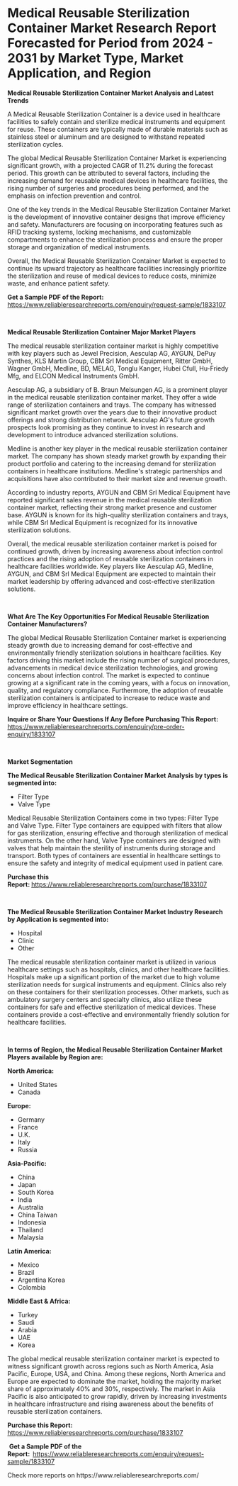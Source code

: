 <p><h1>Medical Reusable Sterilization Container Market Research Report Forecasted for Period from 2024 -  2031 by Market Type, Market Application, and Region</h1></p><p><strong>Medical Reusable Sterilization Container Market Analysis and Latest Trends</strong></p>
<p><p>A Medical Reusable Sterilization Container is a device used in healthcare facilities to safely contain and sterilize medical instruments and equipment for reuse. These containers are typically made of durable materials such as stainless steel or aluminum and are designed to withstand repeated sterilization cycles.</p><p>The global Medical Reusable Sterilization Container Market is experiencing significant growth, with a projected CAGR of 11.2% during the forecast period. This growth can be attributed to several factors, including the increasing demand for reusable medical devices in healthcare facilities, the rising number of surgeries and procedures being performed, and the emphasis on infection prevention and control.</p><p>One of the key trends in the Medical Reusable Sterilization Container Market is the development of innovative container designs that improve efficiency and safety. Manufacturers are focusing on incorporating features such as RFID tracking systems, locking mechanisms, and customizable compartments to enhance the sterilization process and ensure the proper storage and organization of medical instruments.</p><p>Overall, the Medical Reusable Sterilization Container Market is expected to continue its upward trajectory as healthcare facilities increasingly prioritize the sterilization and reuse of medical devices to reduce costs, minimize waste, and enhance patient safety.</p></p>
<p><strong>Get a Sample PDF of the Report:&nbsp;</strong> <a href="https://www.reliableresearchreports.com/enquiry/request-sample/1833107">https://www.reliableresearchreports.com/enquiry/request-sample/1833107</a></p>
<p>&nbsp;</p>
<p><strong>Medical Reusable Sterilization Container Major Market Players</strong></p>
<p><p>The medical reusable sterilization container market is highly competitive with key players such as Jewel Precision, Aesculap AG, AYGUN, DePuy Synthes, KLS Martin Group, CBM Srl Medical Equipment, Ritter GmbH, Wagner GmbH, Medline, BD, MELAG, Tonglu Kanger, Hubei Cfull, Hu-Friedy Mfg, and ELCON Medical Instruments GmbH.</p><p>Aesculap AG, a subsidiary of B. Braun Melsungen AG, is a prominent player in the medical reusable sterilization container market. They offer a wide range of sterilization containers and trays. The company has witnessed significant market growth over the years due to their innovative product offerings and strong distribution network. Aesculap AG's future growth prospects look promising as they continue to invest in research and development to introduce advanced sterilization solutions.</p><p>Medline is another key player in the medical reusable sterilization container market. The company has shown steady market growth by expanding their product portfolio and catering to the increasing demand for sterilization containers in healthcare institutions. Medline's strategic partnerships and acquisitions have also contributed to their market size and revenue growth.</p><p>According to industry reports, AYGUN and CBM Srl Medical Equipment have reported significant sales revenue in the medical reusable sterilization container market, reflecting their strong market presence and customer base. AYGUN is known for its high-quality sterilization containers and trays, while CBM Srl Medical Equipment is recognized for its innovative sterilization solutions.</p><p>Overall, the medical reusable sterilization container market is poised for continued growth, driven by increasing awareness about infection control practices and the rising adoption of reusable sterilization containers in healthcare facilities worldwide. Key players like Aesculap AG, Medline, AYGUN, and CBM Srl Medical Equipment are expected to maintain their market leadership by offering advanced and cost-effective sterilization solutions.</p></p>
<p>&nbsp;</p>
<p><strong>What Are The Key Opportunities For Medical Reusable Sterilization Container Manufacturers?</strong></p>
<p><p>The global Medical Reusable Sterilization Container market is experiencing steady growth due to increasing demand for cost-effective and environmentally friendly sterilization solutions in healthcare facilities. Key factors driving this market include the rising number of surgical procedures, advancements in medical device sterilization technologies, and growing concerns about infection control. The market is expected to continue growing at a significant rate in the coming years, with a focus on innovation, quality, and regulatory compliance. Furthermore, the adoption of reusable sterilization containers is anticipated to increase to reduce waste and improve efficiency in healthcare settings.</p></p>
<p><strong>Inquire or Share Your Questions If Any Before Purchasing This Report:</strong> <a href="https://www.reliableresearchreports.com/enquiry/pre-order-enquiry/1833107">https://www.reliableresearchreports.com/enquiry/pre-order-enquiry/1833107</a></p>
<p>&nbsp;</p>
<p><strong>Market Segmentation</strong></p>
<p><strong>The Medical Reusable Sterilization Container Market Analysis by types is segmented into:</strong></p>
<p><ul><li>Filter Type</li><li>Valve Type</li></ul></p>
<p><p>Medical Reusable Sterilization Containers come in two types: Filter Type and Valve Type. Filter Type containers are equipped with filters that allow for gas sterilization, ensuring effective and thorough sterilization of medical instruments. On the other hand, Valve Type containers are designed with valves that help maintain the sterility of instruments during storage and transport. Both types of containers are essential in healthcare settings to ensure the safety and integrity of medical equipment used in patient care.</p></p>
<p><strong>Purchase this Report:&nbsp;</strong><a href="https://www.reliableresearchreports.com/purchase/1833107">https://www.reliableresearchreports.com/purchase/1833107</a></p>
<p>&nbsp;</p>
<p><strong>The Medical Reusable Sterilization Container Market Industry Research by Application is segmented into:</strong></p>
<p><ul><li>Hospital</li><li>Clinic</li><li>Other</li></ul></p>
<p><p>The medical reusable sterilization container market is utilized in various healthcare settings such as hospitals, clinics, and other healthcare facilities. Hospitals make up a significant portion of the market due to high volume sterilization needs for surgical instruments and equipment. Clinics also rely on these containers for their sterilization processes. Other markets, such as ambulatory surgery centers and specialty clinics, also utilize these containers for safe and effective sterilization of medical devices. These containers provide a cost-effective and environmentally friendly solution for healthcare facilities.</p></p>
<p>&nbsp;</p>
<p><strong>In terms of Region, the Medical Reusable Sterilization Container Market Players available by Region are:</strong></p>
<p>
    <p> <strong> North America: </strong>
        <ul>
            <li>United States</li>
            <li>Canada</li>
        </ul>
        </p> 
    <p> <strong> Europe: </strong>
        <ul>
            <li>Germany</li>
            <li>France</li>
            <li>U.K.</li>
            <li>Italy</li>
            <li>Russia</li>
        </ul>
        </p> 
    <p> <strong> Asia-Pacific: </strong>
        <ul>
            <li>China</li>
            <li>Japan</li>
            <li>South Korea</li>
            <li>India</li>
            <li>Australia</li>
            <li>China Taiwan</li>
            <li>Indonesia</li>
            <li>Thailand</li>
            <li>Malaysia</li>
        </ul>
        </p> 
    <p> <strong> Latin America: </strong>
        <ul>
            <li>Mexico</li>
            <li>Brazil</li>
            <li>Argentina Korea</li>
            <li>Colombia</li>
        </ul>
        </p> 
    <p> <strong> Middle East & Africa: </strong>
        <ul>
            <li>Turkey</li>
            <li>Saudi</li>
            <li>Arabia</li>
            <li>UAE</li>
            <li>Korea</li>
        </ul>
    </p>
    </p>
<p><p>The global medical reusable sterilization container market is expected to witness significant growth across regions such as North America, Asia Pacific, Europe, USA, and China. Among these regions, North America and Europe are expected to dominate the market, holding the majority market share of approximately 40% and 30%, respectively. The market in Asia Pacific is also anticipated to grow rapidly, driven by increasing investments in healthcare infrastructure and rising awareness about the benefits of reusable sterilization containers.</p></p>
<p><strong>Purchase this Report: </strong><a href="https://www.reliableresearchreports.com/purchase/1833107">https://www.reliableresearchreports.com/purchase/1833107</a></p>
<p>&nbsp;<strong>Get a Sample PDF of the Report:&nbsp;&nbsp;</strong><a href="https://www.reliableresearchreports.com/enquiry/request-sample/1833107">https://www.reliableresearchreports.com/enquiry/request-sample/1833107</a></p>
<p><strong></strong></p>
<p>Check more reports on https://www.reliableresearchreports.com/</p>